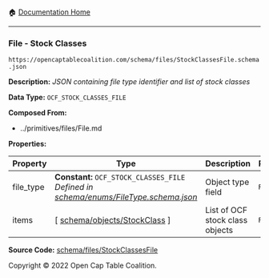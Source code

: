 :house: [Documentation Home](../../../README.md)

---

### File - Stock Classes

`https://opencaptablecoalition.com/schema/files/StockClassesFile.schema.json`

**Description:** _JSON containing file type identifier and list of stock classes_

**Data Type:** `OCF_STOCK_CLASSES_FILE`

**Composed From:**

- ../primitives/files/File.md

**Properties:**

| Property  | Type                                                                                                              | Description                     | Required   |
| --------- | ----------------------------------------------------------------------------------------------------------------- | ------------------------------- | ---------- |
| file_type | **Constant:** `OCF_STOCK_CLASSES_FILE`</br>_Defined in [schema/enums/FileType.schema.json](../enums/FileType.md)_ | Object type field               | `REQUIRED` |
| items     | [ [schema/objects/StockClass](../objects/StockClass.md) ]                                                         | List of OCF stock class objects | `REQUIRED` |

**Source Code:** [schema/files/StockClassesFile](../../docs/markdown/schema/files/StockClassesFile.schema.json)

Copyright © 2022 Open Cap Table Coalition.
